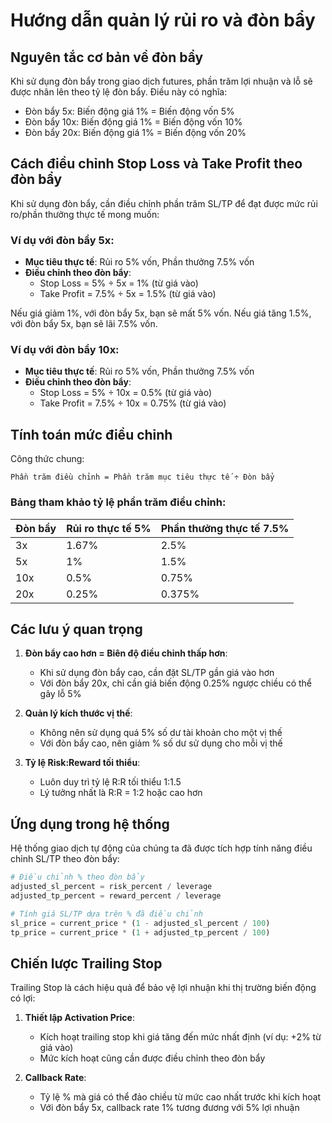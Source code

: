 # Hướng dẫn quản lý rủi ro và đòn bẩy

## Nguyên tắc cơ bản về đòn bẩy

Khi sử dụng đòn bẩy trong giao dịch futures, phần trăm lợi nhuận và lỗ sẽ được nhân lên theo tỷ lệ đòn bẩy. Điều này có nghĩa:

- Đòn bẩy 5x: Biến động giá 1% = Biến động vốn 5%
- Đòn bẩy 10x: Biến động giá 1% = Biến động vốn 10%
- Đòn bẩy 20x: Biến động giá 1% = Biến động vốn 20%

## Cách điều chỉnh Stop Loss và Take Profit theo đòn bẩy

Khi sử dụng đòn bẩy, cần điều chỉnh phần trăm SL/TP để đạt được mức rủi ro/phần thưởng thực tế mong muốn:

### Ví dụ với đòn bẩy 5x:

- **Mục tiêu thực tế**: Rủi ro 5% vốn, Phần thưởng 7.5% vốn
- **Điều chỉnh theo đòn bẩy**: 
  * Stop Loss = 5% ÷ 5x = 1% (từ giá vào)
  * Take Profit = 7.5% ÷ 5x = 1.5% (từ giá vào)

Nếu giá giảm 1%, với đòn bẩy 5x, bạn sẽ mất 5% vốn.
Nếu giá tăng 1.5%, với đòn bẩy 5x, bạn sẽ lãi 7.5% vốn.

### Ví dụ với đòn bẩy 10x:

- **Mục tiêu thực tế**: Rủi ro 5% vốn, Phần thưởng 7.5% vốn
- **Điều chỉnh theo đòn bẩy**:
  * Stop Loss = 5% ÷ 10x = 0.5% (từ giá vào)
  * Take Profit = 7.5% ÷ 10x = 0.75% (từ giá vào)

## Tính toán mức điều chỉnh

Công thức chung:
```
Phần trăm điều chỉnh = Phần trăm mục tiêu thực tế ÷ Đòn bẩy
```

### Bảng tham khảo tỷ lệ phần trăm điều chỉnh:

| Đòn bẩy | Rủi ro thực tế 5% | Phần thưởng thực tế 7.5% |
|---------|-------------------|---------------------------|
| 3x      | 1.67%             | 2.5%                      |
| 5x      | 1%                | 1.5%                      |
| 10x     | 0.5%              | 0.75%                     |
| 20x     | 0.25%             | 0.375%                    |

## Các lưu ý quan trọng

1. **Đòn bẩy cao hơn = Biên độ điều chỉnh thấp hơn**:
   - Khi sử dụng đòn bẩy cao, cần đặt SL/TP gần giá vào hơn
   - Với đòn bẩy 20x, chỉ cần giá biến động 0.25% ngược chiều có thể gây lỗ 5%

2. **Quản lý kích thước vị thế**:
   - Không nên sử dụng quá 5% số dư tài khoản cho một vị thế
   - Với đòn bẩy cao, nên giảm % số dư sử dụng cho mỗi vị thế

3. **Tỷ lệ Risk:Reward tối thiểu**:
   - Luôn duy trì tỷ lệ R:R tối thiểu 1:1.5
   - Lý tưởng nhất là R:R = 1:2 hoặc cao hơn

## Ứng dụng trong hệ thống

Hệ thống giao dịch tự động của chúng ta đã được tích hợp tính năng điều chỉnh SL/TP theo đòn bẩy:

```python
# Điều chỉnh % theo đòn bẩy
adjusted_sl_percent = risk_percent / leverage
adjusted_tp_percent = reward_percent / leverage

# Tính giá SL/TP dựa trên % đã điều chỉnh
sl_price = current_price * (1 - adjusted_sl_percent / 100)
tp_price = current_price * (1 + adjusted_tp_percent / 100)
```

## Chiến lược Trailing Stop

Trailing Stop là cách hiệu quả để bảo vệ lợi nhuận khi thị trường biến động có lợi:

1. **Thiết lập Activation Price**:
   - Kích hoạt trailing stop khi giá tăng đến mức nhất định (ví dụ: +2% từ giá vào)
   - Mức kích hoạt cũng cần được điều chỉnh theo đòn bẩy

2. **Callback Rate**:
   - Tỷ lệ % mà giá có thể đảo chiều từ mức cao nhất trước khi kích hoạt
   - Với đòn bẩy 5x, callback rate 1% tương đương với 5% lợi nhuận